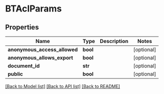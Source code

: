 # BTAclParams

## Properties
Name | Type | Description | Notes
------------ | ------------- | ------------- | -------------
**anonymous_access_allowed** | **bool** |  | [optional] 
**anonymous_allows_export** | **bool** |  | [optional] 
**document_id** | **str** |  | [optional] 
**public** | **bool** |  | [optional] 

[[Back to Model list]](../README.md#documentation-for-models) [[Back to API list]](../README.md#documentation-for-api-endpoints) [[Back to README]](../README.md)


